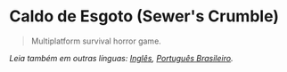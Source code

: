 # Caldo de Esgoto (Sewer's Crumble) 
> Multiplatform survival horror game.

*Leia também em outras línguas: [Inglês](README.md), [Português Brasileiro](README.pt-BR.md).*